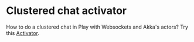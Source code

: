 # Clustered chat activator

How to do a clustered chat in Play with Websockets and Akka's actors? Try this
[Activator](http://www.typesafe.com/activator/template/clustered-chat).
